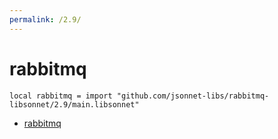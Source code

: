 ```yaml
---
permalink: /2.9/
---
```


# rabbitmq

```jsonnet
local rabbitmq = import "github.com/jsonnet-libs/rabbitmq-libsonnet/2.9/main.libsonnet"
```



* [rabbitmq](rabbitmq/index.md)